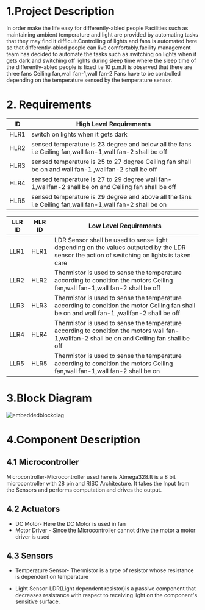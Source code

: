 # 1.Project Description
In order make the life easy for differently-abled people Facilities such as maintaining ambient temperature and light are provided by automating tasks that they may find it difficult.Controlling of lights and fans is automated here so that differently-abled people can live comfortably.facility management team has decided to automate the tasks such as switching on lights when it gets dark and switching off lights during sleep time where the sleep time of the differently-abled people is fixed i.e 10 p.m.It is observed that there are three fans Ceiling fan,wall fan-1,wall fan-2.Fans have to be controlled depending on the temperature sensed by the temperature sensor.  

# 2. Requirements

| ID |High Level Requirements|
|----|-----------------------|
|HLR1|switch on lights when it gets dark|
|HLR2|sensed temperature is 23 degree and below all the fans i.e Ceiling fan,wall fan-1,wall fan-2 shall be off|
|HLR3|sensed temperature is 25 to 27 degree Ceiling fan shall be on and wall fan-1 ,wallfan-2 shall be off|
|HLR4|sensed temperature is 27 to 29 degree wall fan-1,wallfan-2 shall be on and Ceiling fan shall be off|
|HLR5|sensed temperature is 29 degree and above all the fans i.e Ceiling fan,wall fan-1,wall fan-2 shall be on|


| LLR ID |HLR ID| Low Level Requirements |
|--------|------|------------------------|
|LLR1    |HLR1  |LDR Sensor shall be used to sense light depending on the values outputed by the LDR sensor the action of switching on lights is taken care|
|LLR2    |HLR2 |Thermistor is used to sense the temperature according to condition the motors Ceiling fan,wall fan-1,wall fan-2 shall be off|
|LLR3    |HLR3  |Thermistor is used to sense the temperature according to condition the motor Ceiling fan shall be on and wall fan-1 ,wallfan-2 shall be off|
|LLR4    |HLR4 |Thermistor is used to sense the temperature according to condition the motors wall fan-1,wallfan-2 shall be on and Ceiling fan shall be off|
|LLR5    |HLR5  |Thermistor is used to sense the temperature according to condition the motors  Ceiling fan,wall fan-1,wall fan-2 shall be on |

# 3.Block Diagram

![embeddedblockdiag](https://user-images.githubusercontent.com/99065925/155836092-5eb77493-d2f1-480c-a6e9-230c027b2999.PNG)

# 4.Component Description

## 4.1 Microcontroller
Microcontroller-Microcontroller used here is Atmega328.It is a 8 bit microcontroller with 28 pin and RISC Architecture.
It takes the Input from the Sensors and performs computation and drives the output.

## 4.2 Actuators
* DC Motor- Here the DC Motor is used in fan 
* Motor Driver - Since the Microcontroller cannot drive the motor a motor driver is used

## 4.3 Sensors

* Temperature Sensor- Thermistor is a type of resistor whose resistance is dependent on temperature


* Light Sensor-LDR(Light dependent resistor)is a passive component that decreases resistance with respect to receiving light
 on the component's sensitive surface.








 
  
  
